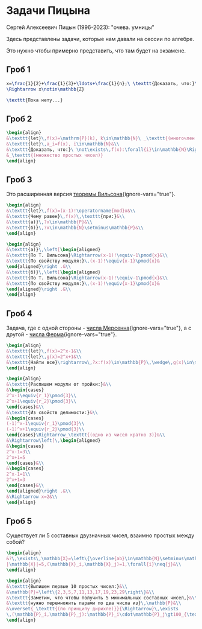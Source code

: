 # Задачи Пицына

<emphasis>Сергей Алексеевич Пицын (1996-2023): "очева. умницы"</emphasis>

<tip>
Здесь представлены задачи, которые нам давали на сессии по алгебре.

Это нужно чтобы примерно представить, что там будет на экзамене.
</tip>

## Гроб 1

<procedure title="Условие задачи">

```tex
x=\frac{1}{2}+\frac{1}{3}+\ldots+\frac{1}{n};\ \texttt{Доказать, что:}\ \forall{n}\in\mathbb{N}
\Rightarrow x\notin\mathbb{Z}
```

</procedure>

<procedure title="Решение" collapsible="true">

```tex
\texttt{Пока нету...}
```

</procedure>

## Гроб 2

<procedure title="Условие задачи">

```tex
\begin{align}
&\texttt{let}\,f(x)=\mathrm{P}(k), k\in\mathbb{N}\ _\texttt{(многочлен со степенью k)}&\\
&\texttt{let}\,a_i=f(x), i\in\mathbb{N}&\\
&\texttt{Доказать, что:}\ \not\exists\,f(x):\forall{i}\in\mathbb{N}\Rightarrow a_i\in\mathbb{P}\\
&_\texttt{(множество простых чисел)}
\end{align}
```

</procedure>

## Гроб 3

[wilson_theorem]: https://ru.wikipedia.org/wiki/%D0%A2%D0%B5%D0%BE%D1%80%D0%B5%D0%BC%D0%B0_%D0%92%D0%B8%D0%BB%D1%8C%D1%81%D0%BE%D0%BD%D0%B0

Это расширенная версия [теоремы Вильсона][wilson_theorem]{ignore-vars="true"}.

<procedure title="Условие задачи">

```tex
\begin{align}
&\texttt{let}\,f(x)=(x-1)!\operatorname{mod}x&\\
&\texttt{Чему равен}\,f(x)\,\texttt{при:}&\\
&\texttt{a)}\,?x\in\mathbb{P}&\\
&\texttt{б)}\,?x\in\mathbb{N}\setminus\mathbb{P}&\\
\end{align}
```

</procedure>

<procedure title="Решение" collapsible="true">

```tex
\begin{align}
&\texttt{a)}\,\left[\begin{aligned}
&\texttt{По Т. Вильсона}\Rightarrow(x-1)!\equiv-1\pmod{x}&\\
&\texttt{По свойству модуля:}\,(x-1)!\equiv{x-1}\pmod{x}&
\end{aligned}\right .&\\
&\texttt{б)}\,\left[\begin{aligned}
&\texttt{По Т. Вильсона}\Rightarrow(x-1)!\equiv-1\pmod{x}&\\
&\texttt{По свойству модуля:}\,(x-1)!\equiv{x-1}\pmod{x}&
\end{aligned}\right .&\\
\end{align}
```

</procedure>

## Гроб 4

[mersenne_prime]: https://ru.wikipedia.org/wiki/%D0%A7%D0%B8%D1%81%D0%BB%D0%BE_%D0%9C%D0%B5%D1%80%D1%81%D0%B5%D0%BD%D0%BD%D0%B0
[fermat_prime]: https://ru.wikipedia.org/wiki/%D0%A7%D0%B8%D1%81%D0%BB%D0%BE_%D0%A4%D0%B5%D1%80%D0%BC%D0%B0

Задача, где с одной стороны - [числа Мерсенна][mersenne_prime]{ignore-vars="true"},
а с другой - [числа Ферма][fermat_prime]{ignore-vars="true"}.

<procedure title="Условие задачи">

```tex
\begin{align}
&\texttt{let}\,f(x)=2^x-1&\\
&\texttt{let}\,g(x)=2^x+1&\\
&\texttt{Найти все}\rightarrow\,?x:f(x)\in\mathbb{P}\,\wedge\,g(x)\in\mathbb{P}
\end{align}
```

</procedure>

<procedure title="Решение" collapsible="true">

```tex
\begin{align}
&\texttt{Распишем модули от тройки:}&\\
&\begin{cases}
2^x-1\equiv{r_1}\pmod{3}\\
2^x+1\equiv{r_2}\pmod{3}\\
\end{cases}&\\
&\texttt{Из свойств делимости:}&\\
&\begin{cases}
(-1)^x-1\equiv{r_1}\pmod{3}\\
(-1)^x+1\equiv{r_2}\pmod{3}\\
\end{cases}\Rightarrow_\texttt{(одно из чисел кратно 3)}&\\
&\Rightarrow\left[\,\begin{aligned}
&\begin{cases}
2^x-1=3\\
2^x+1=5
\end{cases}&\\
&\begin{cases}
2^x-1=1\\
2^x+1=3
\end{cases}&\\
\end{aligned}\right .&\\
&\Rightarrow x=2&\\
\end{align}
```

</procedure>

## Гроб 5

Существует ли 5 составных двузначных чисел, взаимно простых между собой?

<procedure title="Условие задачи">

```tex
\begin{align}
&?\,\exists\,\mathbb{X}=\left\{\overline{ab}\in\mathbb{N}\setminus\mathbb{P}\right\}:
|\mathbb{X}|=5,(\mathbb{X}_i,\mathbb{X}_j)=1,\forall{i}\neq{j}&\\
\end{align}
```

</procedure>

<procedure title="Решение" collapsible="true">

```tex
\begin{align}
&\texttt{Выпишем первые 10 простых чисел:}&\\
&\mathbb{P}=\left\{2,3,5,7,11,13,17,19,23,29\right\}&\\
&\texttt{Заметим, что чтобы получить 5 минимальных составных чисел,}&\\
&\texttt{нужно перемножить парами по два числа из}\,\mathbb{P}&\\
&\overset{_\texttt{(по принципу дирихле)}}{\Rightarrow}\,\exists
\,(\mathbb{P}_i,\mathbb{P}_j):\mathbb{P}_i\cdot\mathbb{P}_j\gt100_{\texttt{(противоречие)}}&\\
\end{align}
```

</procedure>